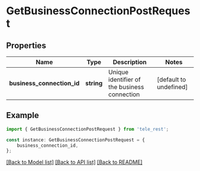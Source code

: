 # GetBusinessConnectionPostRequest


## Properties

Name | Type | Description | Notes
------------ | ------------- | ------------- | -------------
**business_connection_id** | **string** | Unique identifier of the business connection | [default to undefined]

## Example

```typescript
import { GetBusinessConnectionPostRequest } from 'tele_rest';

const instance: GetBusinessConnectionPostRequest = {
    business_connection_id,
};
```

[[Back to Model list]](../README.md#documentation-for-models) [[Back to API list]](../README.md#documentation-for-api-endpoints) [[Back to README]](../README.md)
